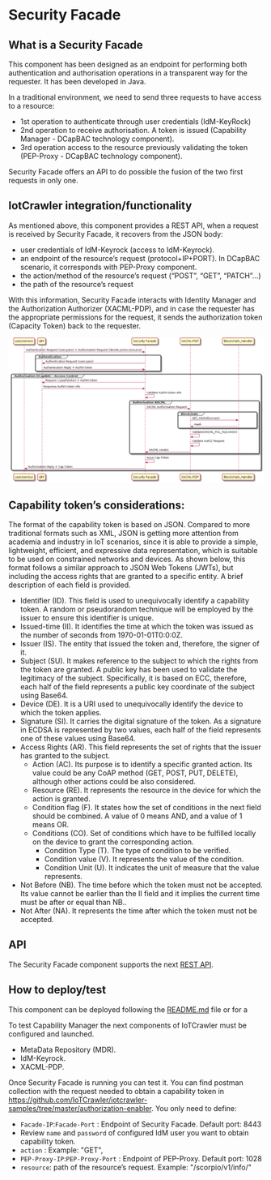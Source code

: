 # Security Facade

## What is a Security Facade

This component has been designed as an endpoint for performing both authentication and authorisation operations in a transparent way for the requester. It has been developed in Java.

In a traditional environment, we need to send three requests to have access to a resource:
- 1st operation to authenticate through user credentials (IdM-KeyRock)
- 2nd operation to receive authorisation. A token is issued (Capability Manager - DCapBAC technology component).
- 3rd operation access to the resource previously validating the token (PEP-Proxy - DCapBAC technology component).

Security Facade offers an API to do possible the fusion of the two first requests in only one.

## IotCrawler integration/functionality

As mentioned above, this component provides a REST API, when a request is received by Security Facade, it recovers from the JSON body:

- user credentials of IdM-Keyrock (access to IdM-Keyrock).
- an endpoint of the resource’s request (protocol+IP+PORT). In DCapBAC scenario, it corresponds with PEP-Proxy component.
- the action/method of the resource’s request (“POST”, “GET”, “PATCH”...)
- the path of the resource’s request

With this information, Security Facade interacts with Identity Manager and the Authorization Authorizer (XACML-PDP), and in case the requester has the appropriate permissions for the request, it sends the authorization token (Capacity Token) back to the requester.

![interaction-diagram-security-facade](interaction-diagram-security-facade.png)

## Capability token’s considerations:

The format of the capability token is based on JSON. Compared to more traditional formats such as XML, JSON is getting more attention from academia and industry in IoT scenarios, since it is able to provide a simple, lightweight, efficient, and expressive data representation, which is suitable to be used on constrained networks and devices. As shown below, this format follows a similar approach to JSON Web Tokens (JWTs), but including the access rights that are granted to a specific entity.
A brief description of each field is provided.

- Identifier (ID). This field is used to unequivocally identify a capability token. A random or pseudorandom technique will be employed by the issuer to ensure this identifier is unique.
- Issued-time (II). It identifies the time at which the token was issued as the number of seconds from 1970-01-01T0:0:0Z.
- Issuer (IS). The entity that issued the token and, therefore, the signer of it.
- Subject (SU). It makes reference to the subject to which the rights from the token are granted. A public key has been used to validate the legitimacy of the subject. Specifically, it is based on ECC, therefore, each half of the field represents a public key coordinate of the subject using Base64.
- Device (DE). It is a URI used to unequivocally identify the device to which the token applies.
- Signature (SI). It carries the digital signature of the token. As a signature in ECDSA is represented by two values, each half of the field represents one of these values using Base64.
- Access Rights (AR). This field represents the set of rights that the issuer has granted to the subject.
  - Action (AC). Its purpose is to identify a specific granted action. Its value could be any CoAP method (GET, POST, PUT, DELETE), although other actions could be also considered.
  - Resource (RE). It represents the resource in the device for which the action is granted.
  - Condition flag (F). It states how the set of conditions in the next field should be combined. A value of 0 means AND, and a value of 1 means OR.
  - Conditions (CO). Set of conditions which have to be fulfilled locally on the device to grant the corresponding action.
    - Condition Type (T). The type of condition to be verified.
    - Condition value (V). It represents the value of the condition.
    - Condition Unit (U). It indicates the unit of measure that the value represents.
- Not Before (NB). The time before which the token must not be accepted. Its value cannot be earlier than the II field and it implies the current time must be after or equal than NB..
- Not After (NA). It represents the time after which the token must not be accepted.

## API

The Security Facade component supports the next [REST API](security-facade-api).

## How to deploy/test

This component can be deployed following the [README.md](https://github.com/IoTCrawler/Security-Facade) file or for a

To test Capability Manager the next components of IoTCrawler must be configured and launched.

- MetaData Repository (MDR).
- IdM-Keyrock.
- XACML-PDP.

Once Security Facade is running you can test it. You can find postman collection with the request needed to obtain a capability token in https://github.com/IoTCrawler/iotcrawler-samples/tree/master/authorization-enabler. You only need to define:

- `Facade-IP`:`Facade-Port` : Endpoint of Security Facade. Default port: 8443
- Review `name` and `password` of configured IdM user you want to obtain capability token.
- `action` : Example: "GET",
- `PEP-Proxy-IP`:`PEP-Proxy-Port` : Endpoint of PEP-Proxy. Default port: 1028
- `resource`: path of the resource’s request. Example: "/scorpio/v1/info/"
